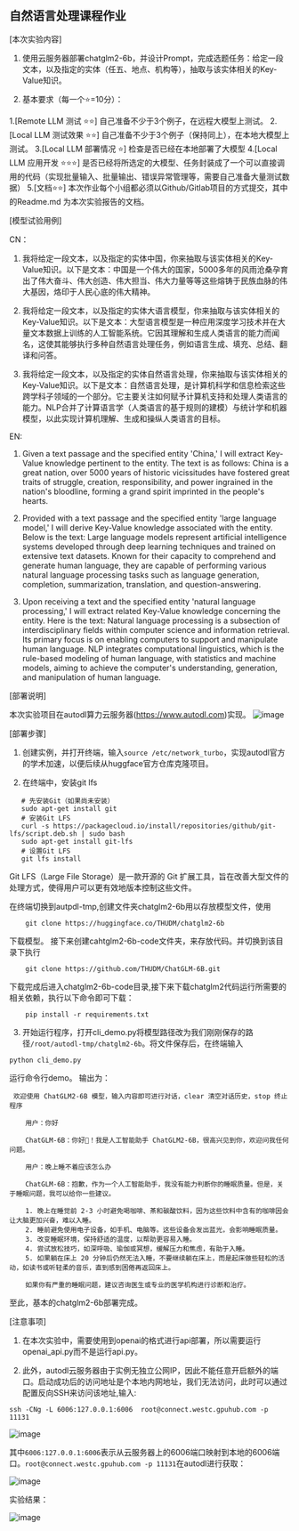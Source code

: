 ## 自然语言处理课程作业


[本次实验内容]

1. 使用云服务器部署chatglm2-6b，并设计Prompt，完成选题任务：给定一段文本，以及指定的实体（任五、地点、机构等），抽取与该实体相关的Key-Value知识。

2. 基本要求（每一个⭐️=10分）：

1.[Remote LLM 测试 ⭐️⭐️]      自己准备不少于3个例子，在远程大模型上测试。
2.[Local LLM 测试效果  ⭐️⭐️]   自己准备不少于3个例子（保持同上），在本地大模型上测试。
3.[Local LLM 部署情况 ⭐️]      检查是否已经在本地部署了大模型
4.[Local LLM 应用开发 ⭐⭐️⭐️]    是否已经将所选定的大模型、任务封装成了一个可以直接调用的代码（实现批量输入、批量输出、错误异常管理等，需要自己准备大量测试数据）
5.[文档⭐️⭐️]                  本次作业每个小组都必须以Github/Gitlab项目的方式提交，其中的Readme.md 为本次实验报告的文档。

[模型试验用例]

CN：
1. 我将给定一段文本，以及指定的实体中国，你来抽取与该实体相关的Key-Value知识。以下是文本：中国是一个伟大的国家，5000多年的风雨沧桑孕育出了伟大奋斗、伟大创造、伟大担当、伟大力量等等这些熔铸于民族血脉的伟大基因，烙印于人民心底的伟大精神。

2. 我将给定一段文本，以及指定的实体大语言模型，你来抽取与该实体相关的Key-Value知识。以下是文本：大型语言模型是一种应用深度学习技术并在大量文本数据上训练的人工智能系统。它因其理解和生成人类语言的能力而闻名，这使其能够执行多种自然语言处理任务，例如语言生成、填充、总结、翻译和问答。

3. 我将给定一段文本，以及指定的实体自然语言处理，你来抽取与该实体相关的Key-Value知识。以下是文本：自然语言处理，是计算机科学和信息检索这些跨学科子领域的一个部分。它主要关注如何赋予计算机支持和处理人类语言的能力。NLP合并了计算语言学（人类语言的基于规则的建模）与统计学和机器模型，以此实现计算机理解、生成和操纵人类语言的目标。

EN:
1. Given a text passage and the specified entity 'China,' I will extract Key-Value knowledge pertinent to the entity. The text is as follows: China is a great nation, over 5000 years of historic vicissitudes have fostered great traits of struggle, creation, responsibility, and power ingrained in the nation's bloodline, forming a grand spirit imprinted in the people's hearts.

2. Provided with a text passage and the specified entity 'large language model,' I will derive Key-Value knowledge associated with the entity. Below is the text: Large language models represent artificial intelligence systems developed through deep learning techniques and trained on extensive text datasets. Known for their capacity to comprehend and generate human language, they are capable of performing various natural language processing tasks such as language generation, completion, summarization, translation, and question-answering.

3. Upon receiving a text and the specified entity 'natural language processing,' I will extract related Key-Value knowledge concerning the entity. Here is the text: Natural language processing is a subsection of interdisciplinary fields within computer science and information retrieval. Its primary focus is on enabling computers to support and manipulate human language. NLP integrates computational linguistics, which is the rule-based modeling of human language, with statistics and machine models, aiming to achieve the computer's understanding, generation, and manipulation of human language.

[部署说明]

本次实验项目在autodl算力云服务器(https://www.autodl.com)实现。
![image](https://github.com/Lotso181/NLP_Jobs/assets/117101606/9c99ec95-2a0e-499a-ba4a-8b295fe67c40)


[部署步骤]

1. 创建实例，并打开终端，输入```source /etc/network_turbo```，实现autodl官方的学术加速，以便后续从huggface官方仓库克隆项目。

2. 在终端中，安装git lfs
```
   # 先安装Git（如果尚未安装）
   sudo apt-get install git
   # 安装Git LFS
   curl -s https://packagecloud.io/install/repositories/github/git-lfs/script.deb.sh | sudo bash
   sudo apt-get install git-lfs
   # 设置Git LFS
   git lfs install
```
Git LFS（Large File Storage）是一款开源的 Git 扩展工具，旨在改善大型文件的处理方式，使得用户可以更有效地版本控制这些文件。

在终端切换到autpdl-tmp,创建文件夹chatglm2-6b用以存放模型文件，使用
```
    git clone https://huggingface.co/THUDM/chatglm2-6b
```
下载模型。
接下来创建cahtglm2-6b-code文件夹，来存放代码。并切换到该目录下执行
```
    git clone https://github.com/THUDM/ChatGLM-6B.git
```
下载完成后进入chatglm2-6b-code目录,接下来下载chatglm2代码运行所需要的相关依赖，执行以下命令即可下载：
```
    pip install -r requirements.txt
```

3. 开始运行程序，打开cli_demo.py将模型路径改为我们刚刚保存的路径```/root/autodl-tmp/chatglm2-6b```。将文件保存后，在终端输入
```
python cli_demo.py
```
运行命令行demo。
输出为：
```
 欢迎使用 ChatGLM2-6B 模型，输入内容即可进行对话，clear 清空对话历史，stop 终止程序

    用户：你好

    ChatGLM-6B：你好👋！我是人工智能助手 ChatGLM2-6B，很高兴见到你，欢迎问我任何问题。

    用户：晚上睡不着应该怎么办

    ChatGLM-6B：抱歉，作为一个人工智能助手，我没有能力判断你的睡眠质量。但是，关于睡眠问题，我可以给你一些建议。

    1. 晚上在睡觉前 2-3 小时避免喝咖啡、茶和碳酸饮料，因为这些饮料中含有的咖啡因会让大脑更加兴奋，难以入睡。
    2. 睡前避免使用电子设备，如手机、电脑等。这些设备会发出蓝光，会影响睡眠质量。
    3. 改变睡眠环境，保持舒适的温度，以帮助更容易入睡。
    4. 尝试放松技巧，如深呼吸、瑜伽或冥想，缓解压力和焦虑，有助于入睡。
    5. 如果躺在床上 20 分钟后仍然无法入睡，不要继续躺在床上，而是起床做些轻松的活动，如读书或听轻柔的音乐，直到感到困倦再返回床上。

    如果你有严重的睡眠问题，建议咨询医生或专业的医学机构进行诊断和治疗。
```
至此，基本的chatglm2-6b部署完成。

[注意事项]

1. 在本次实验中，需要使用到openai的格式进行api部署，所以需要运行openai_api.py而不是运行api.py。

2. 此外，autodl云服务器由于实例无独立公网IP，因此不能任意开启额外的端口。启动成功后的访问地址是个本地内网地址，我们无法访问，此时可以通过配置反向SSH来访问该地址,输入:
```
ssh -CNg -L 6006:127.0.0.1:6006  root@connect.westc.gpuhub.com -p 11131
```
![image](https://github.com/Lotso181/NLP_Jobs/assets/117101606/fc75dd47-2f5f-4ee4-9f38-80d476c2f2e4)


其中```6006:127.0.0.1:6006```表示从云服务器上的6006端口映射到本地的6006端口。```root@connect.westc.gpuhub.com -p 11131```在autodl进行获取：

![image](https://github.com/Lotso181/NLP_Jobs/assets/117101606/ee49f548-1e53-4dd6-b669-795d0042daee)


实验结果：

![image](https://github.com/Lotso181/NLP_Jobs/assets/117101606/d1d8416c-8797-45cf-85fc-72fbc99b0e60)

